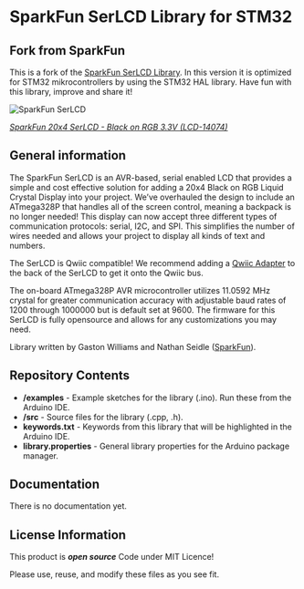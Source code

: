 # SparkFun SerLCD Library for STM32


## Fork from SparkFun

This is a fork of the [ SparkFun SerLCD Library](https://github.com/sparkfun/SparkFun_SerLCD_Arduino_Library). In this version it is optimized for STM32 mikrocontrollers by using the STM32 HAL library. Have fun with this library, improve and share it!

![SparkFun SerLCD](https://cdn.sparkfun.com//assets/parts/1/1/9/2/7/14074-SparkFun_20x4_SerLCD_-_Black_on_RGB_3.3V-05.jpg)

[*SparkFun 20x4 SerLCD - Black on RGB 3.3V (LCD-14074)*](https://www.sparkfun.com/products/14074)


## General information

The SparkFun SerLCD is an AVR-based, serial enabled LCD that provides a simple and cost effective solution for adding a 20x4 Black on RGB Liquid Crystal Display into your project. We’ve overhauled the design to include an ATmega328P that handles all of the screen control, meaning a backpack is no longer needed! This display can now accept three different types of communication protocols: serial, I2C, and SPI. This simplifies the number of wires needed and allows your project to display all kinds of text and numbers.

The SerLCD is Qwiic compatible! We recommend adding a [Qwiic Adapter](https://www.sparkfun.com/products/14495) to the back of the SerLCD to get it onto the Qwiic bus.

The on-board ATmega328P AVR microcontroller utilizes 11.0592 MHz crystal for greater communication accuracy with adjustable baud rates of 1200 through 1000000 but is default set at 9600. The firmware for this SerLCD is fully opensource and allows for any customizations you may need.

Library written by Gaston Williams and Nathan Seidle ([SparkFun](http://www.sparkfun.com)).


## Repository Contents

* **/examples** - Example sketches for the library (.ino). Run these from the Arduino IDE. 
* **/src** - Source files for the library (.cpp, .h).
* **keywords.txt** - Keywords from this library that will be highlighted in the Arduino IDE. 
* **library.properties** - General library properties for the Arduino package manager. 


## Documentation

There is no documentation yet.


## License Information

This product is ***open source*** Code under MIT Licence!

Please use, reuse, and modify these files as you see fit.